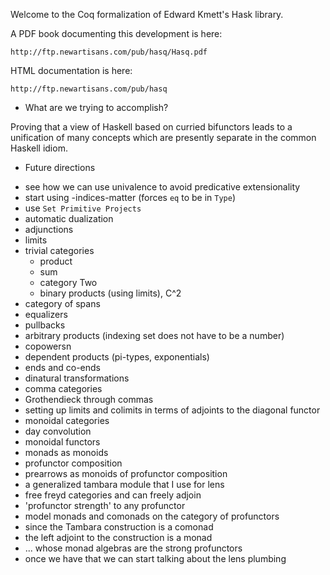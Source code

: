 Welcome to the Coq formalization of Edward Kmett's Hask library.

A PDF book documenting this development is here:

    http://ftp.newartisans.com/pub/hasq/Hasq.pdf

HTML documentation is here:

    http://ftp.newartisans.com/pub/hasq

* What are we trying to accomplish?

Proving that a view of Haskell based on curried bifunctors leads to a
unification of many concepts which are presently separate in the common
Haskell idiom.

* Future directions

- see how we can use univalence to avoid predicative extensionality
- start using -indices-matter (forces `eq` to be in `Type`)
- use `Set Primitive Projects`
- automatic dualization
- adjunctions
- limits
- trivial categories
  - product
  - sum
  - category Two
  - binary products (using limits), C^2
- category of spans
- equalizers
- pullbacks
- arbitrary products (indexing set does not have to be a number)
- copowersn
- dependent products (pi-types, exponentials)
- ends and co-ends
- dinatural transformations
- comma categories
- Grothendieck through commas
- setting up limits and colimits in terms of adjoints to the diagonal functor
- monoidal categories
- day convolution
- monoidal functors
- monads as monoids
- profunctor composition
- prearrows as monoids of profunctor composition
- a generalized tambara module that I use for lens
- free freyd categories and can freely adjoin
- 'profunctor strength' to any profunctor
- model monads and comonads on the category of profunctors
- since the Tambara construction is a comonad
- the left adjoint to the construction is a monad
- ... whose monad algebras are the strong profunctors
- once we have that we can start talking about the lens plumbing
